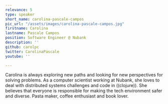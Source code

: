 ```yaml
---
relevance: 5
type: speaker
short_name: carolina-pascale-campos
pic_url: "/assets/images/carolina-pascale-campos.jpg"
firstname: Carolina
lastname: Pascale Campos
position: Software Engineer @ Nubank
description: ''
github: carolpc
twitter: CarolinaPascale
youtube: ''

---
```

Carolina is always exploring new paths and looking for new perspectives for solving problems. As a computer scientist working at Nubank, she loves to deal with distributed systems challenges and code in ((clojure)). She believes that everyone is responsible for making the tech environment safer and diverse. Pasta maker, coffee enthusiast and book lover.